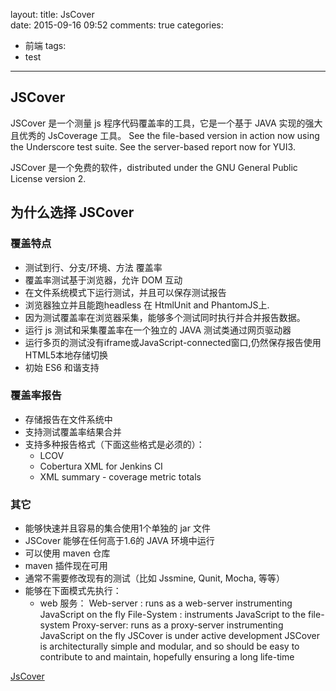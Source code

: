 layout:
title: JsCover	
date: 2015-09-16 09:52
comments: true
categories:
- 前端
tags:
- test
---

## JSCover
JSCover 是一个测量 js 程序代码覆盖率的工具，它是一个基于 JAVA 实现的强大且优秀的 JsCoverage 工具。
See the file-based version in action now using the Underscore test suite. See the server-based report now for YUI3.


JSCover 是一个免费的软件，distributed under the GNU General Public License version 2.

## 为什么选择 JSCover
### 覆盖特点
* 测试到行、分支/环境、方法 覆盖率
* 覆盖率测试基于浏览器，允许 DOM 互动
* 在文件系统模式下运行测试，并且可以保存测试报告
* 浏览器独立并且能跑headless 在 HtmlUnit and PhantomJS上.
* 因为测试覆盖率在浏览器采集，能够多个测试同时执行并合并报告数据。
* 运行 js 测试和采集覆盖率在一个独立的 JAVA 测试类通过网页驱动器
* 运行多页的测试没有iframe或JavaScript-connected窗口,仍然保存报告使用HTML5本地存储切换
* 初始 ES6 和谐支持

### 覆盖率报告
* 存储报告在文件系统中
* 支持测试覆盖率结果合并
* 支持多种报告格式（下面这些格式是必须的）：
    * LCOV
    * Cobertura XML for Jenkins CI
    * XML summary - coverage metric totals

### 其它
* 能够快速并且容易的集合使用1个单独的 jar 文件
* JSCover 能够在任何高于1.6的 JAVA 环境中运行
* 可以使用 maven 仓库
* maven 插件现在可用
* 通常不需要修改现有的测试（比如 Jssmine, Qunit, Mocha, 等等）
* 能够在下面模式先执行：
    * web 服务：
Web-server : runs as a web-server instrumenting JavaScript on the fly
File-System : instruments JavaScript to the file-system
Proxy-server: runs as a proxy-server instrumenting JavaScript on the fly
JSCover is under active development
JSCover is architecturally simple and modular, and so should be easy to contribute to and maintain, hopefully ensuring a long life-time




[JsCover](http://tntim96.github.io/JSCover/)
